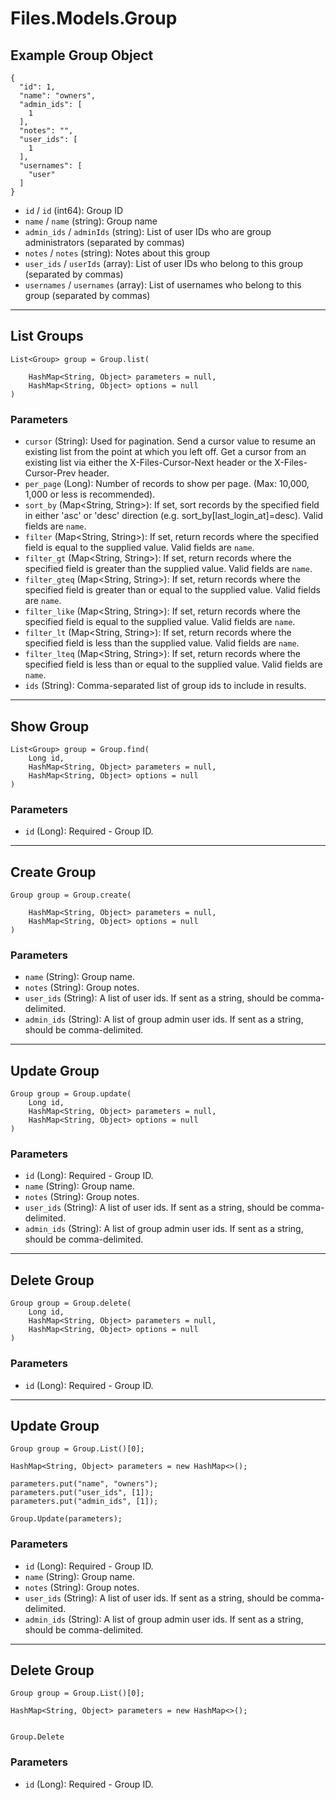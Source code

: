 # Files.Models.Group

## Example Group Object

```
{
  "id": 1,
  "name": "owners",
  "admin_ids": [
    1
  ],
  "notes": "",
  "user_ids": [
    1
  ],
  "usernames": [
    "user"
  ]
}
```

* `id` / `id`  (int64): Group ID
* `name` / `name`  (string): Group name
* `admin_ids` / `adminIds`  (string): List of user IDs who are group administrators (separated by commas)
* `notes` / `notes`  (string): Notes about this group
* `user_ids` / `userIds`  (array): List of user IDs who belong to this group (separated by commas)
* `usernames` / `usernames`  (array): List of usernames who belong to this group (separated by commas)


---

## List Groups

```
List<Group> group = Group.list(
    
    HashMap<String, Object> parameters = null,
    HashMap<String, Object> options = null
)
```

### Parameters

* `cursor` (String): Used for pagination.  Send a cursor value to resume an existing list from the point at which you left off.  Get a cursor from an existing list via either the X-Files-Cursor-Next header or the X-Files-Cursor-Prev header.
* `per_page` (Long): Number of records to show per page.  (Max: 10,000, 1,000 or less is recommended).
* `sort_by` (Map<String, String>): If set, sort records by the specified field in either 'asc' or 'desc' direction (e.g. sort_by[last_login_at]=desc). Valid fields are `name`.
* `filter` (Map<String, String>): If set, return records where the specified field is equal to the supplied value. Valid fields are `name`.
* `filter_gt` (Map<String, String>): If set, return records where the specified field is greater than the supplied value. Valid fields are `name`.
* `filter_gteq` (Map<String, String>): If set, return records where the specified field is greater than or equal to the supplied value. Valid fields are `name`.
* `filter_like` (Map<String, String>): If set, return records where the specified field is equal to the supplied value. Valid fields are `name`.
* `filter_lt` (Map<String, String>): If set, return records where the specified field is less than the supplied value. Valid fields are `name`.
* `filter_lteq` (Map<String, String>): If set, return records where the specified field is less than or equal to the supplied value. Valid fields are `name`.
* `ids` (String): Comma-separated list of group ids to include in results.


---

## Show Group

```
List<Group> group = Group.find(
    Long id, 
    HashMap<String, Object> parameters = null,
    HashMap<String, Object> options = null
)
```

### Parameters

* `id` (Long): Required - Group ID.


---

## Create Group

```
Group group = Group.create(
    
    HashMap<String, Object> parameters = null,
    HashMap<String, Object> options = null
)
```

### Parameters

* `name` (String): Group name.
* `notes` (String): Group notes.
* `user_ids` (String): A list of user ids. If sent as a string, should be comma-delimited.
* `admin_ids` (String): A list of group admin user ids. If sent as a string, should be comma-delimited.


---

## Update Group

```
Group group = Group.update(
    Long id, 
    HashMap<String, Object> parameters = null,
    HashMap<String, Object> options = null
)
```

### Parameters

* `id` (Long): Required - Group ID.
* `name` (String): Group name.
* `notes` (String): Group notes.
* `user_ids` (String): A list of user ids. If sent as a string, should be comma-delimited.
* `admin_ids` (String): A list of group admin user ids. If sent as a string, should be comma-delimited.


---

## Delete Group

```
Group group = Group.delete(
    Long id, 
    HashMap<String, Object> parameters = null,
    HashMap<String, Object> options = null
)
```

### Parameters

* `id` (Long): Required - Group ID.


---

## Update Group

```
Group group = Group.List()[0];

HashMap<String, Object> parameters = new HashMap<>();

parameters.put("name", "owners");
parameters.put("user_ids", [1]);
parameters.put("admin_ids", [1]);

Group.Update(parameters);
```

### Parameters

* `id` (Long): Required - Group ID.
* `name` (String): Group name.
* `notes` (String): Group notes.
* `user_ids` (String): A list of user ids. If sent as a string, should be comma-delimited.
* `admin_ids` (String): A list of group admin user ids. If sent as a string, should be comma-delimited.


---

## Delete Group

```
Group group = Group.List()[0];

HashMap<String, Object> parameters = new HashMap<>();


Group.Delete
```

### Parameters

* `id` (Long): Required - Group ID.
